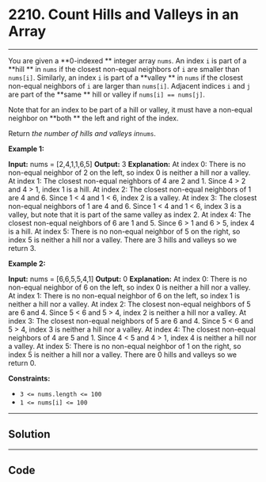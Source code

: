 # 2210. Count Hills and Valleys in an Array

---

You are given a **0-indexed ** integer array `nums`. An index `i` is part of a **hill ** in `nums` if the closest non-equal neighbors of `i` are smaller than `nums[i]`. Similarly, an index `i` is part of a **valley ** in `nums` if the closest non-equal neighbors of `i` are larger than `nums[i]`. Adjacent indices `i` and `j` are part of the **same ** hill or valley if `nums[i] == nums[j]`.

Note that for an index to be part of a hill or valley, it must have a non-equal neighbor on **both ** the left and right of the index.

Return _the number of hills and valleys in_`nums`.

 

**Example 1:**


**Input:** nums = [2,4,1,1,6,5]
**Output:** 3
**Explanation:**
At index 0: There is no non-equal neighbor of 2 on the left, so index 0 is neither a hill nor a valley.
At index 1: The closest non-equal neighbors of 4 are 2 and 1. Since 4 > 2 and 4 > 1, index 1 is a hill. 
At index 2: The closest non-equal neighbors of 1 are 4 and 6. Since 1 < 4 and 1 < 6, index 2 is a valley.
At index 3: The closest non-equal neighbors of 1 are 4 and 6. Since 1 < 4 and 1 < 6, index 3 is a valley, but note that it is part of the same valley as index 2.
At index 4: The closest non-equal neighbors of 6 are 1 and 5. Since 6 > 1 and 6 > 5, index 4 is a hill.
At index 5: There is no non-equal neighbor of 5 on the right, so index 5 is neither a hill nor a valley. 
There are 3 hills and valleys so we return 3.


**Example 2:**


**Input:** nums = [6,6,5,5,4,1]
**Output:** 0
**Explanation:**
At index 0: There is no non-equal neighbor of 6 on the left, so index 0 is neither a hill nor a valley.
At index 1: There is no non-equal neighbor of 6 on the left, so index 1 is neither a hill nor a valley.
At index 2: The closest non-equal neighbors of 5 are 6 and 4. Since 5 < 6 and 5 > 4, index 2 is neither a hill nor a valley.
At index 3: The closest non-equal neighbors of 5 are 6 and 4. Since 5 < 6 and 5 > 4, index 3 is neither a hill nor a valley.
At index 4: The closest non-equal neighbors of 4 are 5 and 1. Since 4 < 5 and 4 > 1, index 4 is neither a hill nor a valley.
At index 5: There is no non-equal neighbor of 1 on the right, so index 5 is neither a hill nor a valley.
There are 0 hills and valleys so we return 0.


 

**Constraints:**

  * `3 <= nums.length <= 100`
  * `1 <= nums[i] <= 100`

---

## Solution



---

## Code
```python


```